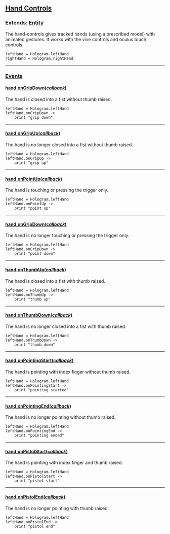 ## [Hand Controls](#handcontrols)

### Extends: [Entity](#entity)

The hand-controls gives tracked hands (using a prescribed model) with animated gestures. It works with the vive controls and oculus touch controls.
	
	leftHand = Hologram.leftHand
	rightHand = Hologram.rightHand

-------------------------------------------------------

### [Events](#handcontrols-events)

#### [hand.onGripDown(*callback*)](#handcontrols-ongripdown)
	
The hand is closed into a fist without thumb raised.

	leftHand = Hologram.leftHand
	leftHand.onGripDown ->
		print "grip down"
		
-------------------------------------------------------

#### [hand.onGripUp(*callback*)](#handcontrols-ongripup)
	
The hand is no longer closed into a fist without thumb raised.

	leftHand = Hologram.leftHand
	leftHand.onGripUp ->
		print "grip up"

-------------------------------------------------------

#### [hand.onPointUp(*callback*)](#handcontrols-onpointup)
	
The hand is touching or pressing the trigger only.

	leftHand = Hologram.leftHand
	leftHand.onPointUp ->
		print "point up"

-------------------------------------------------------

#### [hand.onGripDown(*callback*)](#handcontrols-ongripdown)
	
The hand is no longer touching or pressing the trigger only.

	leftHand = Hologram.leftHand
	leftHand.onGripDown ->
		print "point down"

-------------------------------------------------------

#### [hand.onThumbUp(*callback*)](#handcontrols-onthumbup)
	
The hand is closed into a fist with thumb raised.

	leftHand = Hologram.leftHand
	leftHand.onThumbUp ->
		print "thumb up"

-------------------------------------------------------

#### [hand.onThumbDown(*callback*)](#handcontrols-onthumbdown)
	
The hand is no longer closed into a fist with thumb raised.

	leftHand = Hologram.leftHand
	leftHand.onThumbDown ->
		print "thumb down"

-------------------------------------------------------

#### [hand.onPointingStart(*callback*)](#handcontrols-onpointingstart)
	
The hand is pointing with index finger without thumb raised.

	leftHand = Hologram.leftHand
	leftHand.onPointingStart ->
		print "pointing started"
	
-------------------------------------------------------

#### [hand.onPointingEnd(*callback*)](#handcontrols-onpointingend)
	
The hand is no longer pointing without thumb raised.

	leftHand = Hologram.leftHand
	leftHand.onPointingEnd ->
		print "pointing ended"

-------------------------------------------------------

#### [hand.onPistolStart(*callback*)](#handcontrols-onpistolstart)
	
The hand is pointing with index finger and thumb raised.

	leftHand = Hologram.leftHand
	leftHand.onPistolStart ->
		print "pistol start"

-------------------------------------------------------

#### [hand.onPistolEnd(*callback*)](#handcontrols-onpistolend)
	
The hand is no longer pointing with thumb raised.

	leftHand = Hologram.leftHand
	leftHand.onPistolEnd ->
		print "pistol end"

